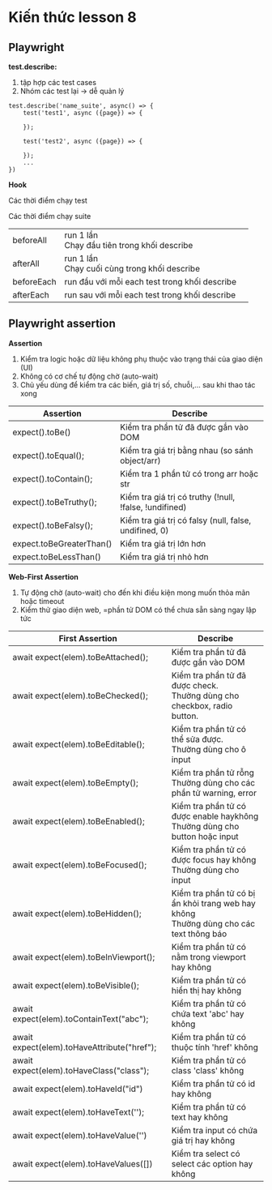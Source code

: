 # Kiến thức lesson 8

## Playwright

**test.describe:**

1. tập hợp các test cases
2. Nhóm các test lại -> dễ quản lý

```
test.describe('name_suite', async() => {
    test('test1', async ({page}) => {

    });

    test('test2', async ({page}) => {

    });
    ...
})
```

**Hook**

Các thời điểm chạy test

Các thời điểm chạy suite

|            |                                                 |     |
| ---------- | ----------------------------------------------- | --- |
| beforeAll  | run 1 lần<br>Chạy đầu tiên trong khối describe  |     |
| afterAll   | run 1 lần<br>Chạy cuối cùng trong khối describe |     |
| beforeEach | run đầu với mỗi each test trong khối describe   |     |
| afterEach  | run sau với mỗi each test trong khối describe   |     |

## Playwright assertion

**Assertion**

1. Kiểm tra logic hoặc dữ liệu không phụ thuộc vào trạng thái của giao diện (UI)
2. Không có cơ chế tự động chờ (auto-wait)
3. Chủ yếu dùng để kiểm tra các biến, giá trị số, chuỗi,... sau khi thao tác xong

| Assertion                | Describe                                               |
| ------------------------ | ------------------------------------------------------ |
| expect().toBe()          | Kiểm tra phần tử đã được gắn vào DOM                   |
| expect().toEqual();      | Kiểm tra giá trị bằng nhau (so sánh object/arr)        |
| expect().toContain();    | Kiểm tra 1 phần tử có trong arr hoặc str               |
| expect().toBeTruthy();   | Kiểm tra giá trị có truthy (!null, !false, !undifined) |
| expect().toBeFalsy();    | Kiểm tra giá trị có falsy (null, false, undifined, 0)  |
| expect.toBeGreaterThan() | Kiểm tra giá trị lớn hơn                               |
| expect.toBeLessThan()    | Kiểm tra giá trị nhỏ hơn                               |

**Web-First Assertion**

1. Tự động chờ (auto-wait) cho đến khi điều kiện mong muốn thỏa mãn hoặc timeout
2. Kiểm thử giao diện web, =phần tử DOM có thể chưa sẵn sàng ngay lập tức

| First Assertion                             | Describe                                                                                  |
| ------------------------------------------- | ----------------------------------------------------------------------------------------- |
| await expect(elem).toBeAttached();          | Kiểm tra phần tử đã được gắn vào DOM                                                      |
| await expect(elem).toBeChecked();           | Kiểm tra phần tử đã được check. <br>Thường dùng cho checkbox, radio button.               |
| await expect(elem).toBeEditable();          | Kiểm tra phần tử có thể sửa được. <br>Thường dùng cho ô input                             |
| await expect(elem).toBeEmpty();             | Kiểm tra phần tử rỗng <br> Thường dùng cho các phần tử warning, error                     |
| await expect(elem).toBeEnabled();           | Kiểm tra phần tử có được enable haykhông<br> Thường dùng cho button hoặc input            |
| await expect(elem).toBeFocused();           | Kiểm tra phần tử có được focus hay không<br> Thường dùng cho input                        |
| await expect(elem).toBeHidden();            | Kiểm tra phần tử có bị ẩn khỏi trang web hay không <br>Thường dùng cho các text thông báo |
| await expect(elem).toBeInViewport();        | Kiểm tra phần tử có nằm trong viewport hay không                                          |
| await expect(elem).toBeVisible();           | Kiểm tra phần tử có hiển thị hay không                                                    |
| await expect(elem).toContainText("abc");    | Kiểm tra phần tử có chứa text 'abc' hay không                                             |
| await expect(elem).toHaveAttribute("href"); | Kiểm tra phần tử có thuộc tính 'href' không                                               |
| await expect(elem).toHaveClass("class");    | Kiểm tra phần tử có class 'class' không                                                   |
| await expect(elem).toHaveId("id")           | Kiểm tra phần tử có id hay không                                                          |
| await expect(elem).toHaveText('');          | Kiểm tra phần tử có text hay không                                                        |
| await expect(elem).toHaveValue('')          | Kiểm tra input có chứa giá trị hay không                                                  |
| await expect(elem).toHaveValues([])         | Kiểm tra select có select các option hay không                                            |

